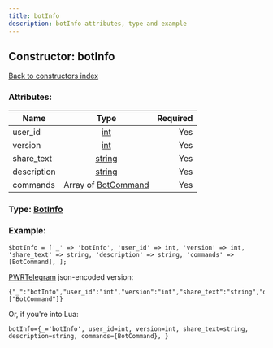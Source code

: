 ```yaml
---
title: botInfo
description: botInfo attributes, type and example
---
```

## Constructor: botInfo  
[Back to constructors index](index.md)



### Attributes:

| Name     |    Type       | Required |
|----------|:-------------:|---------:|
|user\_id|[int](../types/int.md) | Yes|
|version|[int](../types/int.md) | Yes|
|share\_text|[string](../types/string.md) | Yes|
|description|[string](../types/string.md) | Yes|
|commands|Array of [BotCommand](../types/BotCommand.md) | Yes|



### Type: [BotInfo](../types/BotInfo.md)


### Example:

```
$botInfo = ['_' => 'botInfo', 'user_id' => int, 'version' => int, 'share_text' => string, 'description' => string, 'commands' => [BotCommand], ];
```  

[PWRTelegram](https://pwrtelegram.xyz) json-encoded version:

```
{"_":"botInfo","user_id":"int","version":"int","share_text":"string","description":"string","commands":["BotCommand"]}
```


Or, if you're into Lua:  


```
botInfo={_='botInfo', user_id=int, version=int, share_text=string, description=string, commands={BotCommand}, }

```


